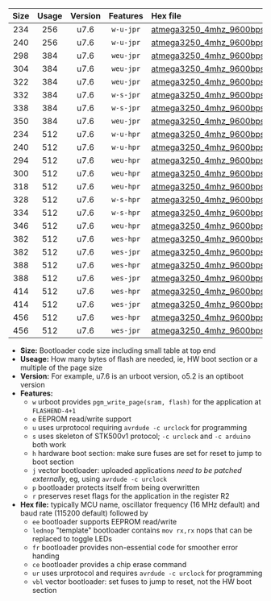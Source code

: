 |Size|Usage|Version|Features|Hex file|
|:-:|:-:|:-:|:-:|:--|
|234|256|u7.6|`w-u-jpr`|[atmega3250_4mhz_9600bps_ur_vbl.hex](https://raw.githubusercontent.com/stefanrueger/urboot/main//atmega3250_4mhz_9600bps_ur_vbl.hex)|
|240|256|u7.6|`w-u-jpr`|[atmega3250_4mhz_9600bps_lednop_ur_vbl.hex](https://raw.githubusercontent.com/stefanrueger/urboot/main//atmega3250_4mhz_9600bps_lednop_ur_vbl.hex)|
|298|384|u7.6|`weu-jpr`|[atmega3250_4mhz_9600bps_ee_ur_vbl.hex](https://raw.githubusercontent.com/stefanrueger/urboot/main//atmega3250_4mhz_9600bps_ee_ur_vbl.hex)|
|304|384|u7.6|`weu-jpr`|[atmega3250_4mhz_9600bps_ee_lednop_ur_vbl.hex](https://raw.githubusercontent.com/stefanrueger/urboot/main//atmega3250_4mhz_9600bps_ee_lednop_ur_vbl.hex)|
|322|384|u7.6|`weu-jpr`|[atmega3250_4mhz_9600bps_ee_lednop_fr_ur_vbl.hex](https://raw.githubusercontent.com/stefanrueger/urboot/main//atmega3250_4mhz_9600bps_ee_lednop_fr_ur_vbl.hex)|
|332|384|u7.6|`w-s-jpr`|[atmega3250_4mhz_9600bps_vbl.hex](https://raw.githubusercontent.com/stefanrueger/urboot/main//atmega3250_4mhz_9600bps_vbl.hex)|
|338|384|u7.6|`w-s-jpr`|[atmega3250_4mhz_9600bps_lednop_vbl.hex](https://raw.githubusercontent.com/stefanrueger/urboot/main//atmega3250_4mhz_9600bps_lednop_vbl.hex)|
|350|384|u7.6|`weu-jpr`|[atmega3250_4mhz_9600bps_ee_lednop_fr_ce_ur_vbl.hex](https://raw.githubusercontent.com/stefanrueger/urboot/main//atmega3250_4mhz_9600bps_ee_lednop_fr_ce_ur_vbl.hex)|
|234|512|u7.6|`w-u-hpr`|[atmega3250_4mhz_9600bps_ur.hex](https://raw.githubusercontent.com/stefanrueger/urboot/main//atmega3250_4mhz_9600bps_ur.hex)|
|240|512|u7.6|`w-u-hpr`|[atmega3250_4mhz_9600bps_lednop_ur.hex](https://raw.githubusercontent.com/stefanrueger/urboot/main//atmega3250_4mhz_9600bps_lednop_ur.hex)|
|294|512|u7.6|`weu-hpr`|[atmega3250_4mhz_9600bps_ee_ur.hex](https://raw.githubusercontent.com/stefanrueger/urboot/main//atmega3250_4mhz_9600bps_ee_ur.hex)|
|300|512|u7.6|`weu-hpr`|[atmega3250_4mhz_9600bps_ee_lednop_ur.hex](https://raw.githubusercontent.com/stefanrueger/urboot/main//atmega3250_4mhz_9600bps_ee_lednop_ur.hex)|
|318|512|u7.6|`weu-hpr`|[atmega3250_4mhz_9600bps_ee_lednop_fr_ur.hex](https://raw.githubusercontent.com/stefanrueger/urboot/main//atmega3250_4mhz_9600bps_ee_lednop_fr_ur.hex)|
|328|512|u7.6|`w-s-hpr`|[atmega3250_4mhz_9600bps.hex](https://raw.githubusercontent.com/stefanrueger/urboot/main//atmega3250_4mhz_9600bps.hex)|
|334|512|u7.6|`w-s-hpr`|[atmega3250_4mhz_9600bps_lednop.hex](https://raw.githubusercontent.com/stefanrueger/urboot/main//atmega3250_4mhz_9600bps_lednop.hex)|
|346|512|u7.6|`weu-hpr`|[atmega3250_4mhz_9600bps_ee_lednop_fr_ce_ur.hex](https://raw.githubusercontent.com/stefanrueger/urboot/main//atmega3250_4mhz_9600bps_ee_lednop_fr_ce_ur.hex)|
|382|512|u7.6|`wes-hpr`|[atmega3250_4mhz_9600bps_ee.hex](https://raw.githubusercontent.com/stefanrueger/urboot/main//atmega3250_4mhz_9600bps_ee.hex)|
|382|512|u7.6|`wes-jpr`|[atmega3250_4mhz_9600bps_ee_vbl.hex](https://raw.githubusercontent.com/stefanrueger/urboot/main//atmega3250_4mhz_9600bps_ee_vbl.hex)|
|388|512|u7.6|`wes-hpr`|[atmega3250_4mhz_9600bps_ee_lednop.hex](https://raw.githubusercontent.com/stefanrueger/urboot/main//atmega3250_4mhz_9600bps_ee_lednop.hex)|
|388|512|u7.6|`wes-jpr`|[atmega3250_4mhz_9600bps_ee_lednop_vbl.hex](https://raw.githubusercontent.com/stefanrueger/urboot/main//atmega3250_4mhz_9600bps_ee_lednop_vbl.hex)|
|414|512|u7.6|`wes-hpr`|[atmega3250_4mhz_9600bps_ee_lednop_fr.hex](https://raw.githubusercontent.com/stefanrueger/urboot/main//atmega3250_4mhz_9600bps_ee_lednop_fr.hex)|
|414|512|u7.6|`wes-jpr`|[atmega3250_4mhz_9600bps_ee_lednop_fr_vbl.hex](https://raw.githubusercontent.com/stefanrueger/urboot/main//atmega3250_4mhz_9600bps_ee_lednop_fr_vbl.hex)|
|456|512|u7.6|`wes-hpr`|[atmega3250_4mhz_9600bps_ee_lednop_fr_ce.hex](https://raw.githubusercontent.com/stefanrueger/urboot/main//atmega3250_4mhz_9600bps_ee_lednop_fr_ce.hex)|
|456|512|u7.6|`wes-jpr`|[atmega3250_4mhz_9600bps_ee_lednop_fr_ce_vbl.hex](https://raw.githubusercontent.com/stefanrueger/urboot/main//atmega3250_4mhz_9600bps_ee_lednop_fr_ce_vbl.hex)|

- **Size:** Bootloader code size including small table at top end
- **Useage:** How many bytes of flash are needed, ie, HW boot section or a multiple of the page size
- **Version:** For example, u7.6 is an urboot version, o5.2 is an optiboot version
- **Features:**
  + `w` urboot provides `pgm_write_page(sram, flash)` for the application at `FLASHEND-4+1`
  + `e` EEPROM read/write support
  + `u` uses urprotocol requiring `avrdude -c urclock` for programming
  + `s` uses skeleton of STK500v1 protocol; `-c urclock` and `-c arduino` both work
  + `h` hardware boot section: make sure fuses are set for reset to jump to boot section
  + `j` vector bootloader: uploaded applications *need to be patched externally*, eg, using `avrdude -c urclock`
  + `p` bootloader protects itself from being overwritten
  + `r` preserves reset flags for the application in the register R2
- **Hex file:** typically MCU name, oscillator frequency (16 MHz default) and baud rate (115200 default) followed by
  + `ee` bootloader supports EEPROM read/write
  + `lednop` "template" bootloader contains `mov rx,rx` nops that can be replaced to toggle LEDs
  + `fr` bootloader provides non-essential code for smoother error handing
  + `ce` bootloader provides a chip erase command
  + `ur` uses urprotocol and requires `avrdude -c urclock` for programming
  + `vbl` vector bootloader: set fuses to jump to reset, not the HW boot section

